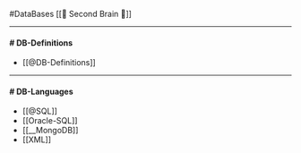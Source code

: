 #DataBases
[[🧠 Second Brain 🧠]]

---
#### # DB-Definitions

- [[@DB-Definitions]]

---
#### # DB-Languages

- [[@SQL]]
- [[Oracle-SQL]]
- [[__MongoDB]]
- [[XML]]

